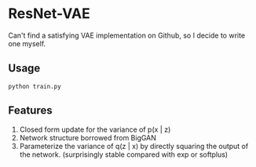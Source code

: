 # ResNet-VAE
Can't find a satisfying VAE implementation on Github, so I decide to write one myself.


## Usage

`python train.py`


## Features

1. Closed form update for the variance of p(x | z)
2. Network structure borrowed from BigGAN
3. Parameterize the variance of q(z | x) by directly squaring the output of the network. (surprisingly stable compared with exp or softplus)
